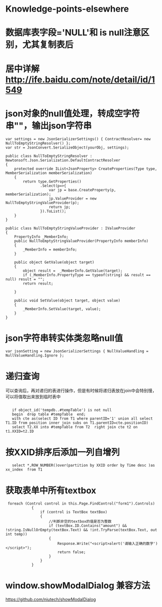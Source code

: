# Knowledge-points-elsewhere


# 数据库表字段='NULL'和 is null注意区别，尤其复制表后

# 居中详解 http://ife.baidu.com/note/detail/id/1549

# json对象的null值处理，转成空字符串""，输出json字符串
```
var settings = new JsonSerializerSettings() { ContractResolver= new NullToEmptyStringResolver() };
var str = JsonConvert.SerializeObject(yourObj, settings);
```
```
public class NullToEmptyStringResolver : Newtonsoft.Json.Serialization.DefaultContractResolver
{
    protected override IList<JsonProperty> CreateProperties(Type type, MemberSerialization memberSerialization)
    {
        return type.GetProperties()
                .Select(p=>{
                    var jp = base.CreateProperty(p, memberSerialization);
                    jp.ValueProvider = new NullToEmptyStringValueProvider(p);
                    return jp;
                }).ToList();
    }
}

public class NullToEmptyStringValueProvider : IValueProvider
{
    PropertyInfo _MemberInfo;
    public NullToEmptyStringValueProvider(PropertyInfo memberInfo)
    {
        _MemberInfo = memberInfo;
    }

    public object GetValue(object target)
    {
        object result =  _MemberInfo.GetValue(target);
        if (_MemberInfo.PropertyType == typeof(string) && result == null) result = "";
        return result;

    }

    public void SetValue(object target, object value)
    {
        _MemberInfo.SetValue(target, value);
    }
}
```
# json字符串转实体类忽略null值
```
var jsonSetting = new JsonSerializerSettings { NullValueHandling = NullValueHandling.Ignore };
```
# 递归查询
可以查询后，再对递归的表进行操作，但是有时候将递归表放在join中会特别慢，可以将值取出来放到临时表中

```

   if object_id('tempdb..#tempTable') is not null
   begin  drop table #tempTable  end;
   with cte as(select ID from T1 where parentID='1' union all select T1.ID from position inner join subs on T1.parentID=cte.positionID)
   select T2.XX into #tempTable from T2  right join cte t2 on t1.XXID=t2.ID
```
# 按XXID排序后添加一列自增列
```
   select *,ROW_NUMBER()over(partition by XXID order by Time desc )as xx_index  from T1
```
# 获取表单中所有textbox
```
 foreach (Control control in this.Page.FindControl("form1").Controls)
            {
                if (control is TextBox textBox)
                {
                    //判断非空的textbox的值是否为整数
                    if (textBox.ID.Contains("amount") && !string.IsNullOrEmpty(textBox.Text) && !int.TryParse(textBox.Text, out int temp))
                    {
                        Response.Write("<script>alert('请输入正确的数字')</script>");
                        return false;
                    }
                }
            }
```
# window.showModalDialog 兼容方法
https://github.com/niutech/showModalDialog
